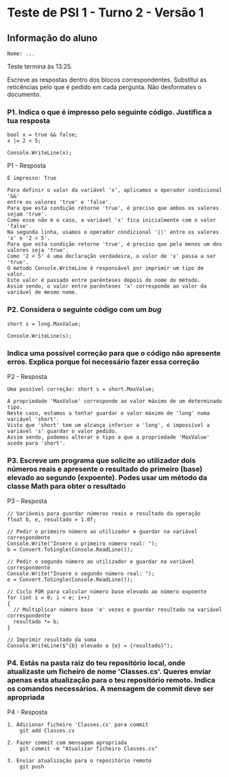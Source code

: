 # Teste de PSI 1 - Turno 2 - Versão 1

## Informação do aluno

    Nome: ...

Teste termina às 13:25.

Escreve as respostas dentro dos blocos correspondentes.
Substitui as reticências pelo que é pedido em cada pergunta.
Não desformates o documento.

### P1. Indica o que é impresso pelo seguinte código. Justifica a tua resposta

    bool x = true && false;
    x |= 2 < 5;
    
    Console.WriteLine(x);

P1 - Resposta

    É impresso: True

    Para definir o valor da variável 'x', aplicamos o operador condicional '&&'
    entre os valores 'true' e 'false'.
    Para que esta condição retorne 'true', é preciso que ambos os valores sejam 'true'.
    Como esse não é o caso, a variável 'x' fica inicialmente com o valor 'false'.
    Na segunda linha, usamos o operador condicional '||' entre os valores 'x' e '2 < 5'.
    Para que esta condição retorne 'true', é preciso que pelo menos um dos valores seja 'true'.
    Como '2 < 5' é uma declaração verdadeira, o valor de 'x' passa a ser 'true'.
    O método Console.WriteLine é responsável por imprimir um tipo de valor. 
    Este valor é passado entre parênteses depois do nome do método.
    Assim sendo, o valor entre parênteses 'x' corresponde ao valor da variável de mesmo nome.

### P2. Considera o seguinte código com um *bug*

    short s = long.MaxValue;

    Console.WriteLine(s);

### Indica uma possível correção para que o código não apresente erros. Explica porque foi necessário fazer essa correção

P2 - Resposta

    Uma possível correção: short s = short.MaxValue;

    A propriedade 'MaxValue' corresponde ao valor máximo de um determinado tipo.
    Neste caso, estamos a tentar guardar o valor máximo de 'long' numa variável 'short'.
    Visto que 'short' tem um alcançe inferior a 'long', é impossível a variável 's' guardar o valor pedido.
    Assim sendo, podemos alterar o tipo a que a propriedade 'MaxValue' acede para 'short'.

### P3. Escreve um programa que solicite ao utilizador dois números reais e apresente o resultado do primeiro (base) elevado ao segundo (expoente). Podes usar um método da classe Math para obter o resultado

P3 - Resposta

    // Variáveis para guardar números reais e resultado da operação
    float b, e, resultado = 1.0f;

    // Pedir o primeiro número ao utilizador e guardar na variável correspondente
    Console.Write("Insere o primeiro número real: ");
    b = Convert.ToSingle(Console.ReadLine());

    // Pedir o segundo número ao utilizador e guardar na variável correspondente
    Console.Write("Insere o segundo número real: ");
    e = Convert.ToSingle(Console.ReadLine());

    // Ciclo FOR para calcular número base elevado ao número expoente
    for (int i = 0; i < e; i++)
    {
      // Multiplicar número base 'e' vezes e guardar resultado na variável correspondente
      resultado *= b;
    }

    // Imprimir resultado da soma
    Console.WriteLine($"{b} elevado a {e} = {resultado}");

### P4. Estás na pasta raiz do teu repositório local, onde atualizaste um ficheiro de nome 'Classes.cs'. Queres enviar **apenas** esta atualização para o teu repositório remoto. Indica os comandos necessários. A mensagem de commit deve ser apropriada

P4 - Resposta

    1. Adicionar ficheiro 'Classes.cs' para commit
        git add Classes.cs

    2. Fazer commit com mensagem apropriada
        git commit -m "Atualizar ficheiro Classes.cs"

    3. Enviar atualização para o repositório remoto
        git push
